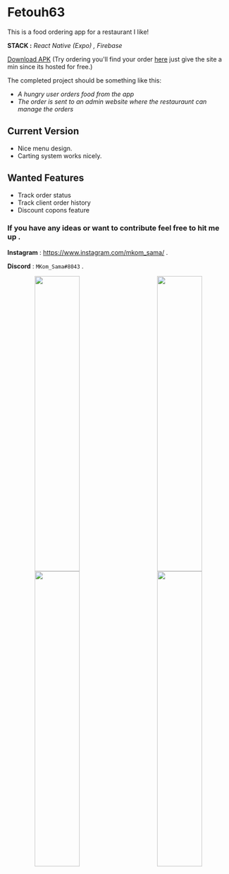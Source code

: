 # Fetouh63

This is a food ordering app for a restaurant I like!

**STACK :** _React Native (Expo) , Firebase_

[Download APK](https://exp-shell-app-assets.s3.us-west-1.amazonaws.com/android/%40mkom/Fetouh63-e71d187d458e4764985059fa60eaafd2-signed.apk)
(Try ordering you'll find your order [here](https://fetouh63.herokuapp.com/) just give the site a min since its hosted for free.)

The completed project should be something like this:

- _A hungry user orders food from the app_
- _The order is sent to an admin website where the restauraunt can manage the orders_

## Current Version

- Nice menu design.
- Carting system works nicely.

## Wanted Features

- Track order status
- Track client order history
- Discount copons feature

### If you have any ideas or want to contribute feel free to hit me up .

**Instagram** : https://www.instagram.com/mkom_sama/ .

**Discord** : `MKom_Sama#8043` .

<!-- Some code for the gallery -->

<div align="center">
  <img class="margin" align="left" src="https://cdn.discordapp.com/attachments/874392438721101844/874392499463012422/splashScreen.png" width="45%" height="669" />
  <img class="margin" align="right" src="https://cdn.discordapp.com/attachments/874392438721101844/874392498854854686/Home.png" width="45%" height="669" />
  </div>
 
<div align="center">
<img class="margin" align="left" src="https://cdn.discordapp.com/attachments/874392438721101844/874392499152633886/OrderConfirmation.png" 
width="45%" height="669"  />
  <img class="margin" align="right" src="https://cdn.discordapp.com/attachments/874392438721101844/874392489740607538/Account.png"  width="45%" height="669"  />
  </div>
